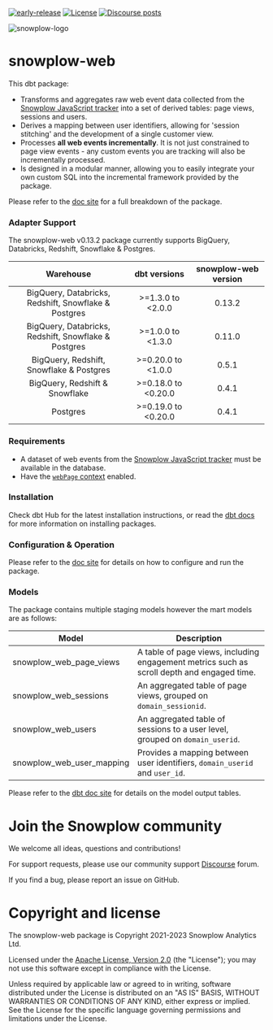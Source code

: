 [![early-release]][tracker-classificiation] [![License][license-image]][license] [![Discourse posts][discourse-image]][discourse]

![snowplow-logo](https://raw.githubusercontent.com/snowplow/dbt-snowplow-utils/main/assets/snowplow_logo.png)

# snowplow-web

This dbt package:

- Transforms and aggregates raw web event data collected from the [Snowplow JavaScript tracker][tracker-docs] into a set of derived tables: page views, sessions and users.
- Derives a mapping between user identifiers, allowing for 'session stitching' and the development of a single customer view.
- Processes **all web events incrementally**. It is not just constrained to page view events - any custom events you are tracking will also be incrementally processed.
- Is designed in a modular manner, allowing you to easily integrate your own custom SQL into the incremental framework provided by the package.

Please refer to the [doc site][snowplow-web-docs] for a full breakdown of the package.

### Adapter Support

The snowplow-web v0.13.2 package currently supports BigQuery, Databricks, Redshift, Snowflake & Postgres.

|                      Warehouse                       |    dbt versions     | snowplow-web version |
| :--------------------------------------------------: | :-----------------: | :------------------: |
| BigQuery, Databricks, Redshift, Snowflake & Postgres |  >=1.3.0 to <2.0.0  |        0.13.2         |
| BigQuery, Databricks, Redshift, Snowflake & Postgres |  >=1.0.0 to <1.3.0  |        0.11.0         |
|       BigQuery, Redshift, Snowflake & Postgres       | >=0.20.0 to <1.0.0  |        0.5.1         |
|            BigQuery, Redshift & Snowflake            | >=0.18.0 to <0.20.0 |        0.4.1         |
|                       Postgres                       | >=0.19.0 to <0.20.0 |        0.4.1         |

### Requirements

- A dataset of web events from the [Snowplow JavaScript tracker][tracker-docs] must be available in the database.
- Have the [`webPage` context][webpage-context] enabled.

### Installation

Check dbt Hub for the latest installation instructions, or read the [dbt docs][dbt-package-docs] for more information on installing packages.

### Configuration & Operation

Please refer to the [doc site][snowplow-web-docs] for details on how to configure and run the package.

### Models

The package contains multiple staging models however the mart models are as follows:

| Model                     | Description                                                                                |
| ------------------------- | ------------------------------------------------------------------------------------------ |
| snowplow_web_page_views   | A table of page views, including engagement metrics such as scroll depth and engaged time. |
| snowplow_web_sessions     | An aggregated table of page views, grouped on `domain_sessionid`.                          |
| snowplow_web_users        | An aggregated table of sessions to a user level, grouped on `domain_userid`.               |
| snowplow_web_user_mapping | Provides a mapping between user identifiers, `domain_userid` and `user_id`.                |

Please refer to the [dbt doc site][snowplow-web-docs-dbt] for details on the model output tables.

# Join the Snowplow community

We welcome all ideas, questions and contributions!

For support requests, please use our community support [Discourse][discourse] forum.

If you find a bug, please report an issue on GitHub.

# Copyright and license

The snowplow-web package is Copyright 2021-2023 Snowplow Analytics Ltd.

Licensed under the [Apache License, Version 2.0][license] (the "License");
you may not use this software except in compliance with the License.

Unless required by applicable law or agreed to in writing, software
distributed under the License is distributed on an "AS IS" BASIS,
WITHOUT WARRANTIES OR CONDITIONS OF ANY KIND, either express or implied.
See the License for the specific language governing permissions and
limitations under the License.

[license]: http://www.apache.org/licenses/LICENSE-2.0
[license-image]: http://img.shields.io/badge/license-Apache--2-blue.svg?style=flat
[tracker-classificiation]: https://docs.snowplow.io/docs/collecting-data/collecting-from-own-applications/tracker-maintenance-classification/
[early-release]: https://img.shields.io/static/v1?style=flat&label=Snowplow&message=Early%20Release&color=014477&labelColor=9ba0aa&logo=data:image/png;base64,iVBORw0KGgoAAAANSUhEUgAAABAAAAAQCAMAAAAoLQ9TAAAAeFBMVEVMaXGXANeYANeXANZbAJmXANeUANSQAM+XANeMAMpaAJhZAJeZANiXANaXANaOAM2WANVnAKWXANZ9ALtmAKVaAJmXANZaAJlXAJZdAJxaAJlZAJdbAJlbAJmQAM+UANKZANhhAJ+EAL+BAL9oAKZnAKVjAKF1ALNBd8J1AAAAKHRSTlMAa1hWXyteBTQJIEwRgUh2JjJon21wcBgNfmc+JlOBQjwezWF2l5dXzkW3/wAAAHpJREFUeNokhQOCA1EAxTL85hi7dXv/E5YPCYBq5DeN4pcqV1XbtW/xTVMIMAZE0cBHEaZhBmIQwCFofeprPUHqjmD/+7peztd62dWQRkvrQayXkn01f/gWp2CrxfjY7rcZ5V7DEMDQgmEozFpZqLUYDsNwOqbnMLwPAJEwCopZxKttAAAAAElFTkSuQmCC
[tracker-docs]: https://docs.snowplow.io/docs/collecting-data/collecting-from-own-applications/
[webpage-context]: https://docs.snowplow.io/docs/collecting-data/collecting-from-own-applications/javascript-trackers/javascript-tracker/javascript-tracker-v3/tracker-setup/initialization-options/#Adding_predefined_contexts
[dbt-package-docs]: https://docs.getdbt.com/docs/building-a-dbt-project/package-management
[discourse-image]: https://img.shields.io/discourse/posts?server=https%3A%2F%2Fdiscourse.snowplow.io%2F
[discourse]: http://discourse.snowplow.io/
[snowplow-web-docs-dbt]: https://snowplow.github.io/dbt-snowplow-web/#!/overview/snowplow_web
[snowplow-web-docs]: https://docs.snowplow.io/docs/modeling-your-data/modeling-your-data-with-dbt/
